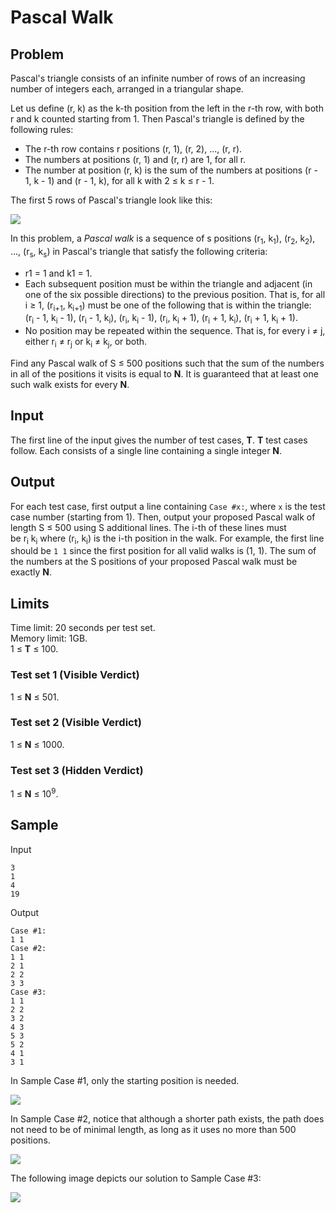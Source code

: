 # Pascal Walk

## Problem

Pascal's triangle consists of an infinite number of rows of an increasing number of integers each, arranged in a triangular shape.

Let us define (r, k) as the k-th position from the left in the r-th row, with both r and k counted starting from 1. Then Pascal's triangle is defined by the following rules:

- The r-th row contains r positions (r, 1), (r, 2), ..., (r, r).
- The numbers at positions (r, 1) and (r, r) are 1, for all r.
- The number at position (r, k) is the sum of the numbers at positions (r - 1, k - 1) and (r - 1, k), for all k with 2 ≤ k ≤ r - 1.

The first 5 rows of Pascal's triangle look like this:

![](https://codejam.googleapis.com/dashboard/get_file/AQj_6U3oBspTYXQvoDa1FnCqRLSz7uw68lsleQuZDeKaCI-zdq9BVZ4DIfn5oMdX286_UlEPKKEcPlExDlsr/pascal_triangle.png)

In this problem, a *Pascal walk* is a sequence of s positions (r<sub>1</sub>, k<sub>1</sub>), (r<sub>2</sub>, k<sub>2</sub>), ..., (r<sub>s</sub>, k<sub>s</sub>) in Pascal's triangle that satisfy the following criteria:

- r1 = 1 and k1 = 1.
- Each subsequent position must be within the triangle and adjacent (in one of the six possible directions) to the previous position. That is, for all i ≥ 1, (r<sub>i+1</sub>, k<sub>i+1</sub>) must be one of the following that is within the triangle: (r<sub>i</sub> - 1, k<sub>i</sub> - 1), (r<sub>i</sub> - 1, k<sub>i</sub>), (r<sub>i</sub>, k<sub>i</sub> - 1), (r<sub>i</sub>, k<sub>i</sub> + 1), (r<sub>i</sub> + 1, k<sub>i</sub>), (r<sub>i</sub> + 1, k<sub>i</sub> + 1).
- No position may be repeated within the sequence. That is, for every i ≠ j, either r<sub>i</sub> ≠ r<sub>j</sub> or k<sub>i</sub> ≠ k<sub>j</sub>, or both.

Find any Pascal walk of S ≤ 500 positions such that the sum of the numbers in all of the positions it visits is equal to **N**. It is guaranteed that at least one such walk exists for every **N**.

## Input

The first line of the input gives the number of test cases, **T**. **T** test cases follow. Each consists of a single line containing a single integer **N**.

## Output

For each test case, first output a line containing `Case #x:`, where `x` is the test case number (starting from 1). Then, output your proposed Pascal walk of length S ≤ 500 using S additional lines. The i-th of these lines must be r<sub>i</sub> k<sub>i</sub> where (r<sub>i</sub>, k<sub>i</sub>) is the i-th position in the walk. For example, the first line should be `1 1` since the first position for all valid walks is (1, 1). The sum of the numbers at the S positions of your proposed Pascal walk must be exactly **N**.

## Limits

Time limit: 20 seconds per test set.\
Memory limit: 1GB.\
1 ≤ **T** ≤ 100.

### Test set 1 (Visible Verdict)

1 ≤ **N** ≤ 501.

### Test set 2 (Visible Verdict)

1 ≤ **N** ≤ 1000.

### Test set 3 (Hidden Verdict)

1 ≤ **N** ≤ 10<sup>9</sup>.

## Sample

Input
```
3
1
4
19
```

Output
```
Case #1:
1 1
Case #2:
1 1
2 1
2 2
3 3
Case #3:
1 1
2 2
3 2
4 3
5 3
5 2
4 1
3 1
```

In Sample Case #1, only the starting position is needed.

![](https://codejam.googleapis.com/dashboard/get_file/AQj_6U16a3XAta8SpLMjOA7a4nRIewel7LMBVnZNpGwzoPiOHyCmp6BT3PGNPJVsIOORIXt2t8Fm64ltTg/sample_case_1.png)

In Sample Case #2, notice that although a shorter path exists, the path does not need to be of minimal length, as long as it uses no more than 500 positions.

![](https://codejam.googleapis.com/dashboard/get_file/AQj_6U3O6oyGfAj6qCy6YNX-XntrAJKITCNB9suU3IvD9xGPYTZgcsZvcZ1S1HckE3nXMl9_pRe9IwbmFg/sample_case_2.png)

The following image depicts our solution to Sample Case #3:

![](https://codejam.googleapis.com/dashboard/get_file/AQj_6U19xA6lCXIEkIET8zsGQcxE656YbAxW8yr-PvGY23WjIxkhKw2xZBlp-PAW8xyiNGiBA7Mep6YRew/sample_case_3.png)
